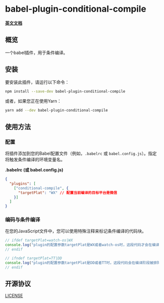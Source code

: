 
# babel-plugin-conditional-compile
**[英文文档](README.md)**

## 概览

一个babel插件，用于条件编译。

## 安装

要安装此插件，请运行以下命令：

```bash
npm install --save-dev babel-plugin-conditional-compile
```

或者，如果您正在使用Yarn：

```bash
yarn add --dev babel-plugin-conditional-compile
```

## 使用方法

### 配置

将插件添加到您的Babel配置文件（例如，`.babelrc` 或 `babel.config.js`）。指定将触发条件编译的环境变量名。

**.babelrc (或 babel.config.js)**

```json
{
  "plugins": [
    ["conditional-compile", {
      "targetPlat": "WX" // 配置当前编译的目标平台是微信
    }]
  ]
}
```

### 编码与条件编译

在您的JavaScript文件中，您可以使用特殊注释来标记条件编译的代码块。

```javascript
// ifdef targetPlat=watch-os|WX
console.log("plugin的配置参数targetPlat是WX或者watch-os时，这段代码才会在编译阶段被保留下来");
// endif

// ifndef targetPlat=TT|DD
console.log("plugin的配置参数targetPlat是DD或者TT时，这段代码会在编译阶段被排除掉");
// endif
```

## 开源协议
[LICENSE](LICENSE)